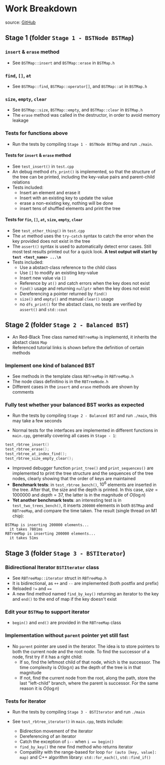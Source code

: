# Work Breakdown

source: [GitHub](https://github.com/julyfun/github-test)

## Stage 1 (folder `Stage 1 - BSTNode BSTMap`)

### `insert` & `erase` method

- See `BSTMap::insert` and `BSTMap::erase` in `BSTMap.h`

### `find`, `[]`, `at`

- See `BSTMap::find`, `BSTMap::operator[]`, and `BSTMap::at` in `BSTMap.h`

### `size`, `empty`, `clear`

- See `BSTMap::size`, `BSTMap::empty`, and `BSTMap::clear` in `BSTMap.h`
- The `erase` method was called in the destructor, in order to avoid memory leakage

### Tests for functions above

- Run the tests by compiling `Stage 1 - BSTNode BSTMap` and run `./main`.

#### Tests for `insert` & `erase` method

- See `test_insert()` in `test.cpp`
- An debug method `dfs_print()` is implemented, so that the structure of the tree can be printed, including the key-value pairs and parent-child relations
- Tests included:
  - Insert an element and erase it
  - Insert with an existing key to update the value
  - erase a non-existing key, nothing will be done
  - insert tens of shuffled elements and print the tree

#### Tests for `fin`, `[]`, `at`, `size`, `empty`, `clear`

- See `test_other_thing()` in `test.cpp`
- The `at` method uses the `try-catch` syntax to catch the error when the key provided does not exist in the tree
- The `assert()` syntax is used to automatically detect error cases. Still most test results printed out for a quick look. **A test output will start by `test <test_name> ...\n`**
- Tests included:
  - Use a abstact-class reference to the child class
  - Use `[]` to modify an existing key-value
  - Insert new value via `[]`
  - Reference by `at()` and catch errors when the key does not exist
  - `find()` usage and returning `nullptr` when the key does not exist
  - Dereferencing a pointer returned by `find()`
  - `size()` and `empty()` and manual `clear()` usage
  - no `dfs_print()` for the abstact class, no tests are verified by `assert()` and `std::cout`

## Stage 2 (folder `Stage 2 - Balanced BST`)

- An Red-Black Tree class named `RBTreeMap` is implementd, it inherits the abstact class `Map`
- Referenced tutorial links is shown before the definition of certain methods

### Implement one kind of balanced BST

- See methods in the template class `RBTreeMap` in `RBTreeMap.h`
- The node class definitino is in the `RBTreeNode.h`
- Different cases in the `insert` and `erase` methods are shown by comments

### Fully test whether your balanced BST works as expected

- Run the tests by compiling `Stage 2 - Balanced BST` and run `./main`, this may take a few seconds

- Normal tests for the interfaces are implemented in different functions in `main.cpp`, generally covering all cases in `Stage - 1`:

```cpp
test_rbtree_insert()
test_rbtree_erase();
test_rbtree_at_index_find();
test_rbtree_size_empty_clear();
```

- Improved debugger function `print_tree()` and `print_sequences()` are implemented to print the tree structure and the sequences of the tree nodes, clearly showing that the order of keys are maintained
- **Benchmark tests**: in `test_rbtree_bench()`, $10^6$ elements are inserted in the tree. After that, the size and the depth is printed. In this case, $size = 1000000$ and $depth = 37$, the latter is in the magnitude of $O(\log n)$
- **Yet another benchmark tests**: an interesting test is in `test_two_trees_bench()`, it inserts `200000` elements in both `BSTMap` and `RBTreeMap`, and compare the time taken. The result (single thread on M1 chip):

```
BSTMap is inserting 200000 elements...
  it takes 7801ms
RBTreeMap is inserting 200000 elements...
  it takes 51ms
```

## Stage 3 (folder `Stage 3 - BSTIterator`)

### Bidirectional Iterator `BSTIterator` class

- See `RBTreeMap::iterator` struct in `RBTreeMap.h`
- It is bidirectional, as `++` and `--` are implemented (both postfix and prefix)
- Reloaded `!=` and `==`
- A new find method named `find_by_key()` returning an iterator to the key and `end()` to the end of map if the key doesn't exist

### Edit your `BSTMap` to support iterator

- `begin()` and `end()` are provided in the `RBTreeMap` class

### Implementation without `parent` pointer yet still fast

- No `parent` pointer are used in the iterator. The idea is to store pointers to both the current node and the root node. To find the successor of a node, first try if it has a right child:
  - If so, find the leftmost child of that node, which is the successor. The time complexity is $O(\log n)$ as the depth of the tree is in that magnitude
  - If not, find the current node from the root, along the path, store the last "left-child" branch, where the parent is successor. For the same reason it is $O(\log n)$

### Tests for iterator

- Run the tests by compiling `Stage 3 - BSTIterator` and run `./main`

- See `test_rbtree_iterator()` in `main.cpp`, tests include:
  - Bidirection movement of the iterator
  - Dereferencing of an iterator
  - Catch the exception of `i--` when `i == begin()`
  - `find_by_key()` the new find method who returns iterator
  - Compatility with the range-based for loop `for (auto [key, value]: map)` and C++ algorithm library: `std::for_each()`, `std::find_if()`
